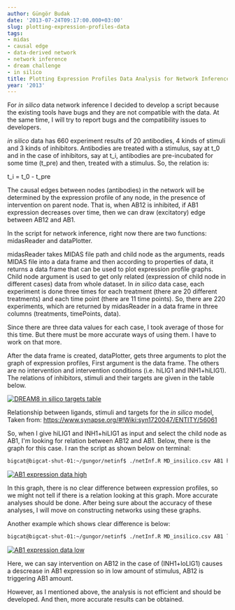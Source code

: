 ```yaml
---
author: Güngör Budak
date: '2013-07-24T09:17:00.000+03:00'
slug: plotting-expression-profiles-data
tags:
- midas
- causal edge
- data-derived network
- network inference
- dream challenge
- in silico
title: Plotting Expression Profiles Data Analysis for Network Inference
year: '2013'
---
```


For *in silico* data network inference I decided to develop a script because the existing tools have bugs and they are not compatible with the data. At the same time, I will try to report bugs and the compatibility issues to developers.

*in silico* data has 660 experiment results of 20 antibodies, 4 kinds of stimuli and 3 kinds of inhibitors. Antibodies are treated with a stimulus, say at t_0 and in the case of inhibitors, say at t_i, antibodies are pre-incubated for some time (t_pre) and then, treated with a stimulus. So, the relation is:

t_i = t_0 - t_pre

The causal edges between nodes (antibodies) in the network will be determined by the expression profile of any node, in the presence of intervention on parent node. That is, when AB12 is inhibited, if AB1 expression decreases over time, then we can draw (excitatory) edge between AB12 and AB1.

In the script for network inference, right now there are two functions: midasReader and dataPlotter.

midasReader takes MIDAS file path and child node as the arguments, reads MIDAS file into a data frame and then according to properties of data, it returns a data frame that can be used to plot expression profile graphs. Child node argument is used to get only related (expression of child node in different cases) data from whole dataset. In *in silico* data case, each experiment is done three times for each treatment (there are 20 different treatments) and each time point (there are 11 time points). So, there are 220 experiments, which are returned by midasReader in a data frame in three columns (treatments, timePoints, data).

Since there are three data values for each case, I took average of those for this time. But there must be more accurate ways of using them. I have to work on that more.

After the data frame is created, dataPlotter, gets three arguments to plot the graph of expression profiles, First argument is the data frame. The others are no intervention and intervention conditions (i.e. hiLIG1 and INH1+hiLIG1). The relations of inhibitors, stimuli and their targets are given in the table below.

[![DREAM8 in silico targets table](/public/images/dream8-in-silico-table-targets-v2.png)](/public/images/dream8-in-silico-table-targets-v2.png)

Relationship between ligands, stimuli and targets for the *in silico* model, Taken from: <a href="https://www.synapse.org/#!Wiki:syn1720047/ENTITY/56061">https://www.synapse.org/#!Wiki:syn1720047/ENTITY/56061</a>

So, when I give hiLIG1 and INH1+hiLIG1 as input and select the child node as AB1, I'm looking for relation between AB12 and AB1. Below, there is the graph for this case. I ran the script as shown below on terminal:

```bash
bigcat@bigcat-shut-01:~/gungor/netinf$ ./netInf.R MD_insilico.csv AB1 hiLIG1 INH1+hiLIG1
```

[![AB1 expression data high](/public/images/ab1-expression-data-high.png)](/public/images/ab1-expression-data-high.png)

In this graph, there is no clear difference between expression profiles, so we might not tell if there is a relation looking at this graph. More accurate analyses should be done. After being sure about the accuracy of these analyses, I will move on constructing networks using these graphs.

Another example which shows clear difference is below:

```bash
bigcat@bigcat-shut-01:~/gungor/netinf$ ./netInf.R MD_insilico.csv AB1 loLIG1 INH1+loLIG1
```

[![AB1 expression data low](/public/images/ab1-expression-data-low.png)](/public/images/ab1-expression-data-low.png)

Here, we can say intervention on AB12 in the case of (INH1+loLIG1) causes a descrease in AB1 expression so in low amount of stimulus, AB12 is triggering AB1 amount.

However, as I mentioned above, the analysis is not efficient and should be developed. And then, more accurate results can be obtained.
